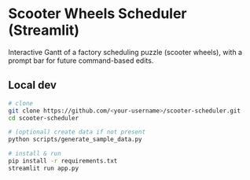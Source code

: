 # Scooter Wheels Scheduler (Streamlit)

Interactive Gantt of a factory scheduling puzzle (scooter wheels), with a prompt bar for future command-based edits.

## Local dev

```bash
# clone
git clone https://github.com/<your-username>/scooter-scheduler.git
cd scooter-scheduler

# (optional) create data if not present
python scripts/generate_sample_data.py

# install & run
pip install -r requirements.txt
streamlit run app.py
